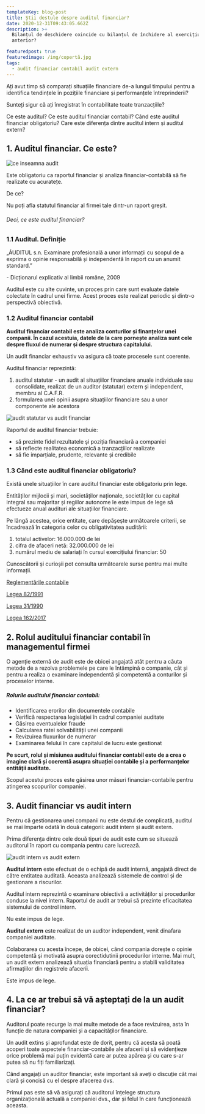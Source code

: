 ```yaml
---
templateKey: blog-post
title: Știi destule despre auditul financiar?
date: 2020-12-31T09:43:05.662Z
description: >+
  Bilanțul de deschidere coincide cu bilanțul de închidere al exercițiului
  anterior?

featuredpost: true
featuredimage: /img/copertă.jpg
tags:
  - audit financiar contabil audit extern
---
```

Ați avut timp să comparați situațiile financiare de-a lungul timpului pentru a identifica tendințele în pozițiile financiare și performanțele întreprinderii?

Sunteți sigur că ați înregistrat în contabilitate toate tranzacțiile?



Ce este auditul? Ce este auditul financiar contabil? Când este auditul financiar obligatoriu? Care este diferența dintre auditul intern și auditul extern?

## 1. Auditul financiar. Ce este?

![ce inseamna audit](/img/audit-is-like-a-box-of-chocolate.jpg "Auditul este ca o cutie de bomboane")

Este obligatoriu ca raportul financiar și analiza financiar-contabilă să fie realizate cu acuratețe.

De ce?

Nu poți afla statutul financiar al firmei tale dintr-un raport greșit. 

###### Deci, ce este auditul financiar?

### 1.1 Auditul. Definiție

„ÁUDITUL s.n. Examinare profesională a unor informații cu scopul de a exprima o opinie responsabilă și independentă în raport cu un anumit standard.”

\- Dicționarul explicativ al limbii române, 2009



Auditul este cu alte cuvinte, un proces prin care sunt evaluate datele colectate în cadrul unei firme. Acest proces este realizat periodic și dintr-o perspectivă obiectivă. 

### 1.2 Auditul financiar contabil 

**Auditul financiar contabil este analiza conturilor și finanțelor unei companii. În cazul acestuia, datele de la care pornește analiza sunt cele despre fluxul de numerar și despre structura capitalului.**

Un audit financiar exhaustiv va asigura că toate procesele sunt coerente.

Auditul financiar reprezintă:

1. auditul statutar - un audit al situațiilor financiare anuale individuale sau consolidate, realizat de un auditor (statutar) extern și independent, membru al C.A.F.R.
2. formularea unei opinii asupra situațiilor financiare sau a unor componente ale acestora

![audit statutar vs audit financiar](/img/audit-financiar.png "audit statutar")

Raportul de auditul financiar trebuie:

* să prezinte fidel rezultatele și poziția financiară a companiei
* să reflecte realitatea economică a tranzacțiilor realizate
* să fie imparțiale, prudente, relevante și credibile

### 1.3 Când este auditul financiar obligatoriu? 

Există unele situațiilor în care auditul financiar este obligatoriu prin lege. 

Entităților mijlocii și mari, societăților naționale, societăților cu capital integral sau majoritar și regiilor autonome le este impus de lege să efectueze anual audituri ale situațiilor financiare.

Pe lângă acestea, orice entitate, care depășește următoarele criterii, se încadrează în categoria celor cu obligativitatea auditării:

1. totalul activelor: 16.000.000 de lei
2. cifra de afaceri netă: 32.000.000 de lei
3. numărul mediu de salariați în cursul exercițiului financiar: 50

Cunoscătorii și curioșii pot consulta următoarele surse pentru mai multe informații.

[](shorturl.at/pJKMP)[Reglementările contabile](shorturl.at/pJKMP)

[](shorturl.at/pJKMP)[Legea 82/1991](http://legislatie.just.ro/Public/DetaliiDocument/94309)

[Legea 31/1990](http://legislatie.just.ro/Public/DetaliiDocument/56732)

[Legea 162/2017](https://static.anaf.ro/static/10/Anaf/legislatie/L_162_2017.pdf)

## 2. Rolul auditului financiar contabil în managementul firmei

O agenție externă de audit este de obicei angajată atât pentru a căuta metode de a rezolva problemele pe care le întâmpină o companie, cât și pentru a realiza o examinare independentă și competentă a conturilor și proceselor interne.

##### Rolurile auditului financiar contabil:

* Identificarea erorilor din documentele contabile
* Verifică respectarea legislației în cadrul companiei auditate
* Găsirea eventualelor fraude
* Calcularea ratei solvabilității unei companii
* Revizuirea fluxurilor de numerar 
* Examinarea felului în care capitalul de lucru este gestionat

**Pe scurt, rolul și misiunea auditului financiar contabil este de a crea o imagine clară și coerentă asupra situației contabile și a performanțelor entității auditate.** 

Scopul acestui proces este găsirea unor măsuri financiar-contabile pentru atingerea scopurilor companiei.

## 3. Audit financiar vs audit intern

Pentru că gestionarea unei companii nu este destul de complicată, auditul se mai împarte odată în două categorii: audit intern și audit extern. 

Prima diferența dintre cele două tipuri de audit este cum se situează auditorul în raport cu compania pentru care lucrează.

![audit intern vs audit extern](/img/audit-financiar.jpg "audit intern vs audit extern")

**Auditul intern** este efectuat de o echipă de audit internă, angajată direct de către entitatea auditată. Aceasta analizează sistemele de control și de gestionare a riscurilor. 

Auditul intern reprezintă o examinare obiectivă a activităților și procedurilor conduse la nivel intern. Raportul de audit ar trebui să prezinte eficacitatea sistemului de control intern.

Nu este impus de lege.

**Auditul extern** este realizat de un auditor independent, venit dinafara companiei auditate.

Colaborarea cu acesta începe, de obicei, când compania dorește o opinie competentă și motivată asupra corectidutinii procedurilor interne. Mai mult, un audit extern analizează situația financiară pentru a stabili validitatea afirmațiilor din registrele afacerii.

Este impus de lege.

## 4. La ce ar trebui să vă așteptați de la un audit financiar?

Auditorul poate recurge la mai multe metode de a face revizuirea, asta în funcție de natura companiei și a capacităților financiare. 

Un audit extins și aprofundat este de dorit, pentru că acesta să poată acoperi toate aspectele financiar-contabile ale afacerii și să evidențieze orice problemă mai puțin evidentă care ar putea apărea și cu care s-ar putea să nu fiți familiarizați. 

Când angajați un auditor financiar, este important să aveți o discuție cât mai clară și concisă cu el despre afacerea dvs.

Primul pas este să vă asigurați că auditorul înțelege structura organizațională actuală a companiei dvs., dar și felul în care funcționează aceasta.